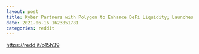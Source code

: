 ```yaml
--- 
layout: post 
title: Kyber Partners with Polygon to Enhance DeFi Liquidity; Launches ~$30M Rainmaker Liquidity Mining Program 
date: 2021-06-16 1623851781 
categories: reddit 
--- 
```

https://redd.it/o15h39